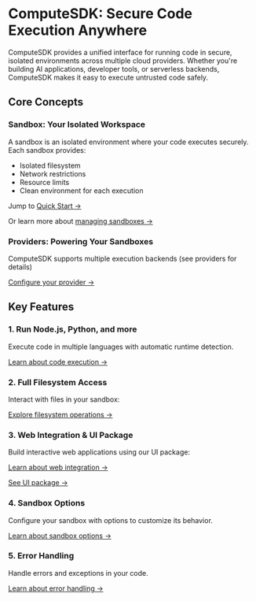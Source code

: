# ComputeSDK: Secure Code Execution Anywhere

ComputeSDK provides a unified interface for running code in secure, isolated environments across multiple cloud providers. Whether you're building AI applications, developer tools, or serverless backends, ComputeSDK makes it easy to execute untrusted code safely.

## Core Concepts

### Sandbox: Your Isolated Workspace
A sandbox is an isolated environment where your code executes securely. Each sandbox provides:
- Isolated filesystem
- Network restrictions
- Resource limits
- Clean environment for each execution

Jump to [Quick Start →](.getting-started/quick-start)

Or learn more about [managing sandboxes →](./sandbox-management)

### Providers: Powering Your Sandboxes
ComputeSDK supports multiple execution backends (see providers for details)

[Configure your provider →](./configuration)

## Key Features

### 1. Run Node.js, Python, and more
Execute code in multiple languages with automatic runtime detection.

[Learn about code execution →](./code-execution)

### 2. Full Filesystem Access
Interact with files in your sandbox:

[Explore filesystem operations →](./filesystem)

### 3. Web Integration & UI Package
Build interactive web applications using our UI package:

[Learn about web integration →](./api-integration#web-integration)

[See UI package →](./ui-package)

### 4. Sandbox Options
Configure your sandbox with options to customize its behavior.

[Learn about sandbox options →](./api-integration#sandbox-options)

### 5. Error Handling
Handle errors and exceptions in your code.

[Learn about error handling →](./api-integration#error-handling)

